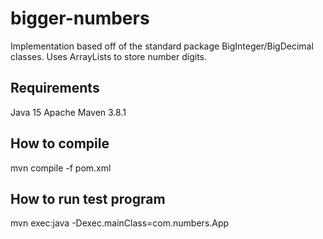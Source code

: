 # bigger-numbers
Implementation based off of the standard package BigInteger/BigDecimal classes. Uses ArrayLists to store number digits.
## Requirements
Java 15
Apache Maven 3.8.1
## How to compile
mvn compile -f pom.xml
## How to run test program
mvn exec:java -Dexec.mainClass=com.numbers.App
